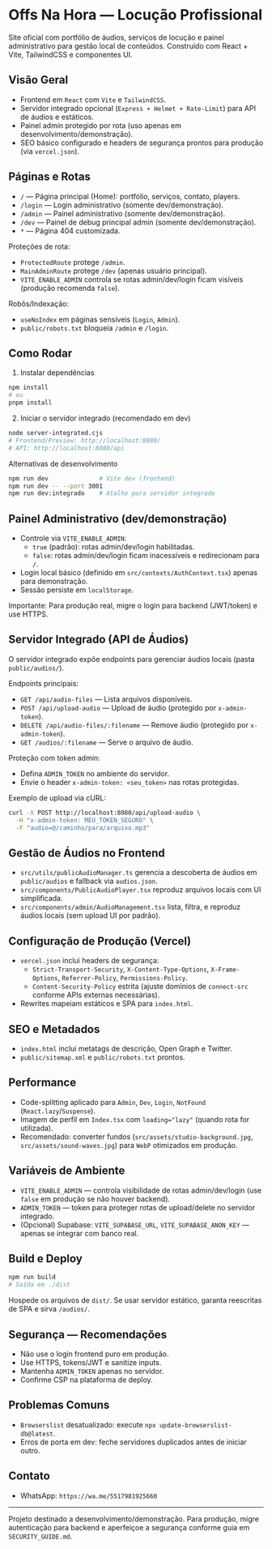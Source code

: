 # Offs Na Hora — Locução Profissional

Site oficial com portfólio de áudios, serviços de locução e painel administrativo para gestão local de conteúdos. Construído com React + Vite, TailwindCSS e componentes UI.

## Visão Geral
- Frontend em `React` com `Vite` e `TailwindCSS`.
- Servidor integrado opcional (`Express + Helmet + Rate-Limit`) para API de áudios e estáticos.
- Painel admin protegido por rota (uso apenas em desenvolvimento/demonstração).
- SEO básico configurado e headers de segurança prontos para produção (via `vercel.json`).

## Páginas e Rotas
- `/` — Página principal (Home): portfólio, serviços, contato, players.
- `/login` — Login administrativo (somente dev/demonstração).
- `/admin` — Painel administrativo (somente dev/demonstração).
- `/dev` — Painel de debug principal admin (somente dev/demonstração).
- `*` — Página 404 customizada.

Proteções de rota:
- `ProtectedRoute` protege `/admin`.
- `MainAdminRoute` protege `/dev` (apenas usuário principal).
- `VITE_ENABLE_ADMIN` controla se rotas admin/dev/login ficam visíveis (produção recomenda `false`).

Robôs/Indexação:
- `useNoIndex` em páginas sensíveis (`Login`, `Admin`).
- `public/robots.txt` bloqueia `/admin` e `/login`.

## Como Rodar
1) Instalar dependências
```bash
npm install
# ou
pnpm install
```

2) Iniciar o servidor integrado (recomendado em dev)
```bash
node server-integrated.cjs
# Frontend/Preview: http://localhost:8080/
# API: http://localhost:8080/api
```

Alternativas de desenvolvimento
```bash
npm run dev              # Vite dev (frontend)
npm run dev -- --port 3001
npm run dev:integrado    # Atalho para servidor integrado
```

## Painel Administrativo (dev/demonstração)
- Controle via `VITE_ENABLE_ADMIN`:
  - `true` (padrão): rotas admin/dev/login habilitadas.
  - `false`: rotas admin/dev/login ficam inacessíveis e redirecionam para `/`.
- Login local básico (definido em `src/contexts/AuthContext.tsx`) apenas para demonstração.
- Sessão persiste em `localStorage`.

Importante: Para produção real, migre o login para backend (JWT/token) e use HTTPS.

## Servidor Integrado (API de Áudios)
O servidor integrado expõe endpoints para gerenciar áudios locais (pasta `public/audios/`).

Endpoints principais:
- `GET /api/audio-files` — Lista arquivos disponíveis.
- `POST /api/upload-audio` — Upload de áudio (protegido por `x-admin-token`).
- `DELETE /api/audio-files/:filename` — Remove áudio (protegido por `x-admin-token`).
- `GET /audios/:filename` — Serve o arquivo de áudio.

Proteção com token admin:
- Defina `ADMIN_TOKEN` no ambiente do servidor.
- Envie o header `x-admin-token: <seu_token>` nas rotas protegidas.

Exemplo de upload via cURL:
```bash
curl -X POST http://localhost:8080/api/upload-audio \
  -H "x-admin-token: MEU_TOKEN_SEGURO" \
  -F "audio=@/caminho/para/arquivo.mp3"
```

## Gestão de Áudios no Frontend
- `src/utils/publicAudioManager.ts` gerencia a descoberta de áudios em `public/audios` e fallback via `audios.json`.
- `src/components/PublicAudioPlayer.tsx` reproduz arquivos locais com UI simplificada.
- `src/components/admin/AudioManagement.tsx` lista, filtra, e reproduz áudios locais (sem upload UI por padrão).

## Configuração de Produção (Vercel)
- `vercel.json` inclui headers de segurança:
  - `Strict-Transport-Security`, `X-Content-Type-Options`, `X-Frame-Options`, `Referrer-Policy`, `Permissions-Policy`.
  - `Content-Security-Policy` estrita (ajuste domínios de `connect-src` conforme APIs externas necessárias).
- Rewrites mapeiam estáticos e SPA para `index.html`.

## SEO e Metadados
- `index.html` inclui metatags de descrição, Open Graph e Twitter.
- `public/sitemap.xml` e `public/robots.txt` prontos.

## Performance
- Code-splitting aplicado para `Admin`, `Dev`, `Login`, `NotFound` (`React.lazy`/`Suspense`).
- Imagem de perfil em `Index.tsx` com `loading="lazy"` (quando rota for utilizada).
- Recomendado: converter fundos (`src/assets/studio-background.jpg`, `src/assets/sound-waves.jpg`) para `WebP` otimizados em produção.

## Variáveis de Ambiente
- `VITE_ENABLE_ADMIN` — controla visibilidade de rotas admin/dev/login (use `false` em produção se não houver backend).
- `ADMIN_TOKEN` — token para proteger rotas de upload/delete no servidor integrado.
- (Opcional) Supabase: `VITE_SUPABASE_URL`, `VITE_SUPABASE_ANON_KEY` — apenas se integrar com banco real.

## Build e Deploy
```bash
npm run build
# Saída em ./dist
```
Hospede os arquivos de `dist/`. Se usar servidor estático, garanta reescritas de SPA e sirva `/audios/`.

## Segurança — Recomendações
- Não use o login frontend puro em produção.
- Use HTTPS, tokens/JWT e sanitize inputs.
- Mantenha `ADMIN_TOKEN` apenas no servidor.
- Confirme CSP na plataforma de deploy.

## Problemas Comuns
- `Browserslist` desatualizado: execute `npx update-browserslist-db@latest`.
- Erros de porta em dev: feche servidores duplicados antes de iniciar outro.

## Contato
- WhatsApp: `https://wa.me/5517981925660`

---
Projeto destinado a desenvolvimento/demonstração. Para produção, migre autenticação para backend e aperfeiçoe a segurança conforme guia em `SECURITY_GUIDE.md`.